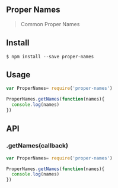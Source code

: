 ## Proper Names 
> Common Proper Names 

## Install
```
$ npm install --save proper-names 
```

## Usage
```javascript
var ProperNames= require('proper-names')

ProperNames.getNames(function(names){
  console.log(names)
})
```

## API
### .getNames(callback)
```javascript
var ProperNames= require('proper-names')

ProperNames.getNames(function(names){
  console.log(names)
})
```
